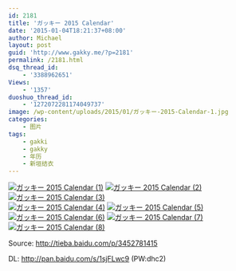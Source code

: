 ```yaml
---
id: 2181
title: 'ガッキー 2015 Calendar'
date: '2015-01-04T18:21:37+08:00'
author: Michael
layout: post
guid: 'http://www.gakky.me/?p=2181'
permalink: /2181.html
dsq_thread_id:
    - '3388962651'
Views:
    - '1357'
duoshuo_thread_id:
    - '1272072281174049737'
image: /wp-content/uploads/2015/01/ガッキー-2015-Calendar-1.jpg
categories:
    - 图片
tags:
    - gakki
    - gakky
    - 年历
    - 新垣结衣
---
```


[![ガッキー 2015 Calendar (1)](http://www.yui-aragaki.org/wp-content/uploads/2015/01/ガッキー-2015-Calendar-1.jpg)](http://www.yui-aragaki.org/wp-content/uploads/2015/01/ガッキー-2015-Calendar-1.jpg "ガッキー 2015 Calendar (1)") [![ガッキー 2015 Calendar (2)](http://www.yui-aragaki.org/wp-content/uploads/2015/01/ガッキー-2015-Calendar-2.jpg)](http://www.yui-aragaki.org/wp-content/uploads/2015/01/ガッキー-2015-Calendar-2.jpg "ガッキー 2015 Calendar (2)")  
[![ガッキー 2015 Calendar (3)](http://www.yui-aragaki.org/wp-content/uploads/2015/01/ガッキー-2015-Calendar-3.jpg)](http://www.yui-aragaki.org/wp-content/uploads/2015/01/ガッキー-2015-Calendar-3.jpg "ガッキー 2015 Calendar (3)")  
[![ガッキー 2015 Calendar (4)](http://www.yui-aragaki.org/wp-content/uploads/2015/01/ガッキー-2015-Calendar-4.jpg)](http://www.yui-aragaki.org/wp-content/uploads/2015/01/ガッキー-2015-Calendar-4.jpg "ガッキー 2015 Calendar (4)") [![ガッキー 2015 Calendar (5)](http://www.yui-aragaki.org/wp-content/uploads/2015/01/ガッキー-2015-Calendar-5.jpg)](http://www.yui-aragaki.org/wp-content/uploads/2015/01/ガッキー-2015-Calendar-5.jpg "ガッキー 2015 Calendar (5)") [![ガッキー 2015 Calendar (6)](http://www.yui-aragaki.org/wp-content/uploads/2015/01/ガッキー-2015-Calendar-6.jpg)](http://www.yui-aragaki.org/wp-content/uploads/2015/01/ガッキー-2015-Calendar-6.jpg "ガッキー 2015 Calendar (6)") [![ガッキー 2015 Calendar (7)](http://www.yui-aragaki.org/wp-content/uploads/2015/01/ガッキー-2015-Calendar-7.jpg)](http://www.yui-aragaki.org/wp-content/uploads/2015/01/ガッキー-2015-Calendar-7.jpg "ガッキー 2015 Calendar (7)") [![ガッキー 2015 Calendar (8)](http://www.yui-aragaki.org/wp-content/uploads/2015/01/ガッキー-2015-Calendar-8.jpg)](http://www.yui-aragaki.org/wp-content/uploads/2015/01/ガッキー-2015-Calendar-8.jpg "ガッキー 2015 Calendar (8)")

Source: <http://tieba.baidu.com/p/3452781415>

DL: <http://pan.baidu.com/s/1sjFLwc9> (PW:dhc2)